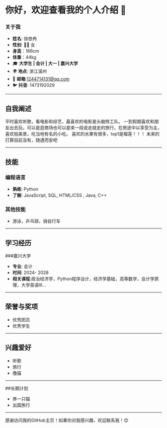 # 你好，欢迎查看我的个人介绍 👋

### 关于我
-  **姓名**: 徐依冉
-  **性别**: 👩‍💻 女
-  **身高**：166cm
-  **体重**：44kg
- 🎓 **大学生 | 会计 | 大一 | 嘉兴大学**  
- 🌍 **地点**: 浙江温州  
- 📧 **邮箱**:1244714131@qq.com 
- 🐦 **抖音**: 1473192029

---

## 自我阐述

平时喜欢听歌，看电影和综艺，最喜欢的电影是头脑特工队。
一到假期喜欢和朋友出去玩，可以是逛商场也可以是来一段说走就走的旅行，在旅途中以享受为主，喜欢拍美景，吃当地有名的小吃。
喜欢的水果有很多，top1是榴莲！！！
未来的打算目前没有，随遇而安吧

---

## 技能

### 编程语言
- **熟练**: Python
- **了解**: JavaScript, SQL, HTML/CSS , Java, C++


### 其他技能
- 游泳，乒乓球，骑自行车

---


## 学习经历

###嘉兴大学
- **专业**: 会计
- **时间**: 2024- 2028
- **相关课程**:政治经济学，Python程序设计，经济学基础，高等数学，会计学原理，大学英语III...

---

## 荣誉与奖项
- 优秀团员
- 优秀学生

---

## 兴趣爱好
- 听歌
- 旅行
- 撸猫

---
##长期计划
- 养一只猫
- 出国旅行

---

感谢访问我的GitHub主页！如果你对我感兴趣，欢迎联系我！😊

